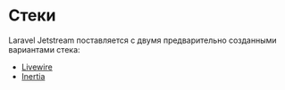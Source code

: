 # Стеки

Laravel Jetstream поставляется с двумя предварительно созданными вариантами стека:

- [Livewire](/2.x/stacks/livewire.html)
- [Inertia](/2.x/stacks/inertia.html)
